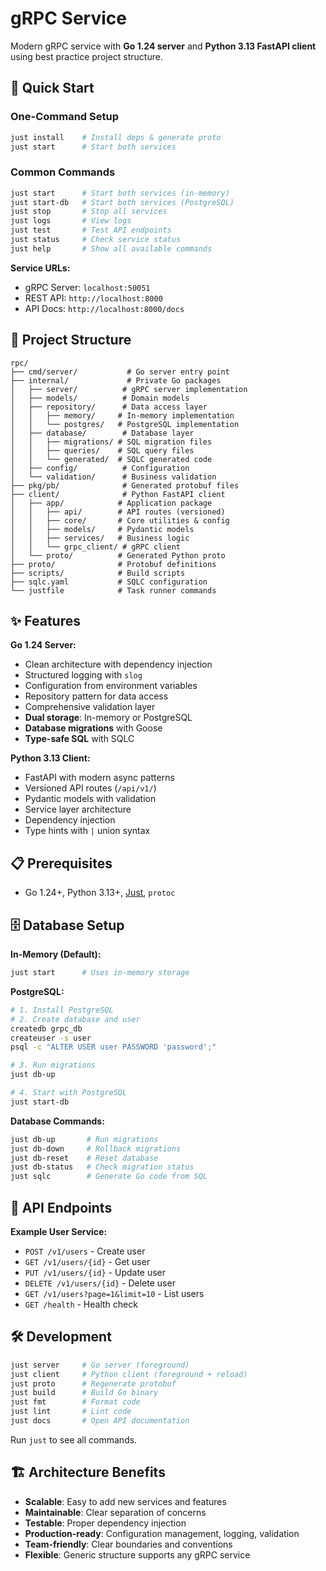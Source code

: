 # gRPC Service

Modern gRPC service with **Go 1.24 server** and **Python 3.13 FastAPI client** using best practice project structure.

## 🚀 Quick Start

### One-Command Setup
```bash
just install    # Install deps & generate proto
just start      # Start both services
```

### Common Commands
```bash
just start      # Start both services (in-memory)
just start-db   # Start both services (PostgreSQL)
just stop       # Stop all services  
just logs       # View logs
just test       # Test API endpoints
just status     # Check service status
just help       # Show all available commands
```

**Service URLs:**
- gRPC Server: `localhost:50051`
- REST API: `http://localhost:8000`
- API Docs: `http://localhost:8000/docs`

## 📁 Project Structure

```
rpc/
├── cmd/server/           # Go server entry point
├── internal/             # Private Go packages
│   ├── server/          # gRPC server implementation
│   ├── models/          # Domain models
│   ├── repository/      # Data access layer
│   │   ├── memory/     # In-memory implementation
│   │   └── postgres/   # PostgreSQL implementation
│   ├── database/        # Database layer
│   │   ├── migrations/ # SQL migration files
│   │   ├── queries/    # SQL query files
│   │   └── generated/  # SQLC generated code
│   ├── config/          # Configuration
│   └── validation/      # Business validation
├── pkg/pb/              # Generated protobuf files
├── client/              # Python FastAPI client
│   ├── app/            # Application package
│   │   ├── api/        # API routes (versioned)
│   │   ├── core/       # Core utilities & config
│   │   ├── models/     # Pydantic models
│   │   ├── services/   # Business logic
│   │   └── grpc_client/ # gRPC client
│   └── proto/          # Generated Python proto
├── proto/              # Protobuf definitions
├── scripts/            # Build scripts
├── sqlc.yaml           # SQLC configuration
└── justfile            # Task runner commands
```

## ✨ Features

**Go 1.24 Server:**
- Clean architecture with dependency injection
- Structured logging with `slog`
- Configuration from environment variables
- Repository pattern for data access
- Comprehensive validation layer
- **Dual storage**: In-memory or PostgreSQL
- **Database migrations** with Goose
- **Type-safe SQL** with SQLC

**Python 3.13 Client:**
- FastAPI with modern async patterns
- Versioned API routes (`/api/v1/`)
- Pydantic models with validation
- Service layer architecture
- Dependency injection
- Type hints with `|` union syntax

## 📋 Prerequisites

- Go 1.24+, Python 3.13+, [Just](https://github.com/casey/just), `protoc`

## 🗄️ Database Setup

**In-Memory (Default):**
```bash
just start      # Uses in-memory storage
```

**PostgreSQL:**
```bash
# 1. Install PostgreSQL
# 2. Create database and user
createdb grpc_db
createuser -s user
psql -c "ALTER USER user PASSWORD 'password';"

# 3. Run migrations
just db-up

# 4. Start with PostgreSQL
just start-db
```

**Database Commands:**
```bash
just db-up       # Run migrations
just db-down     # Rollback migrations  
just db-reset    # Reset database
just db-status   # Check migration status
just sqlc        # Generate Go code from SQL
```

## 🔌 API Endpoints

**Example User Service:**
- `POST /v1/users` - Create user
- `GET /v1/users/{id}` - Get user  
- `PUT /v1/users/{id}` - Update user
- `DELETE /v1/users/{id}` - Delete user
- `GET /v1/users?page=1&limit=10` - List users
- `GET /health` - Health check

## 🛠 Development

```bash
just server     # Go server (foreground)
just client     # Python client (foreground + reload)
just proto      # Regenerate protobuf
just build      # Build Go binary
just fmt        # Format code
just lint       # Lint code
just docs       # Open API documentation
```

Run `just` to see all commands.

## 🏗 Architecture Benefits

- **Scalable**: Easy to add new services and features
- **Maintainable**: Clear separation of concerns  
- **Testable**: Proper dependency injection
- **Production-ready**: Configuration management, logging, validation
- **Team-friendly**: Clear boundaries and conventions
- **Flexible**: Generic structure supports any gRPC service